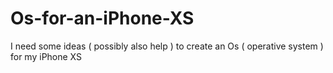 # Os-for-an-iPhone-XS
I need some ideas ( possibly also help ) to create an Os ( operative system ) for my iPhone XS 
